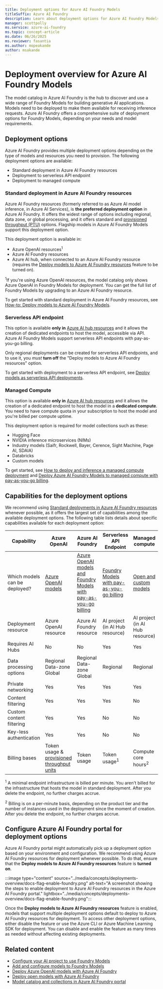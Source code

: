 ```yaml
---
title: Deployment options for Azure AI Foundry Models
titleSuffix: Azure AI Foundry
description: Learn about deployment options for Azure AI Foundry Models.
manager: scottpolly
ms.service: azure-ai-foundry
ms.topic: concept-article
ms.date: 06/26/2025
ms.reviewer: fasantia
ms.author: mopeakande
author: msakande
---
```


# Deployment overview for Azure AI Foundry Models

The model catalog in Azure AI Foundry is the hub to discover and use a wide range of Foundry Models for building generative AI applications. Models need to be deployed to make them available for receiving inference requests. Azure AI Foundry offers a comprehensive suite of deployment options for Foundry Models, depending on your needs and model requirements.

## Deployment options

Azure AI Foundry provides multiple deployment options depending on the type of models and resources you need to provision. The following deployment options are available:

- Standard deployment in Azure AI Foundry resources
- Deployment to serverless API endpoint
- Deployment to managed compute

### Standard deployment in Azure AI Foundry resources

Azure AI Foundry resources (formerly referred to as Azure AI model inference, in Azure AI Services), is **the preferred deployment option** in Azure AI Foundry. It offers the widest range of options including regional, data zone, or global processing, and it offers standard and [provisioned throughput (PTU)](../../ai-services/openai/concepts/provisioned-throughput.md) options. Flagship models in Azure AI Foundry Models support this deployment option.

This deployment option is available in:

* Azure OpenAI resources<sup>1</sup>
* Azure AI Foundry resources
* Azure AI hub, when connected to an Azure AI Foundry resource (requires the [Deploy models to Azure AI Foundry resources](#configure-azure-ai-foundry-portal-for-deployment-options) feature to be turned on).

<sup>1</sup>If you're using Azure OpenAI resources, the model catalog only shows Azure OpenAI in Foundry Models for deployment. You can get the full list of Foundry Models by upgrading to an Azure AI Foundry resource.

To get started with standard deployment in Azure AI Foundry resources, see [How-to: Deploy models to Azure AI Foundry Models](../model-inference/how-to/create-model-deployments.md).

### Serverless API endpoint

This option is available **only in** [Azure AI hub resources](ai-resources.md) and it allows the creation of dedicated endpoints to host the model, accessible via API. Azure AI Foundry Models support serverless API endpoints with pay-as-you-go billing. 

Only regional deployments can be created for serverless API endpoints, and to use it, you _must_ **turn off** the "Deploy models to Azure AI Foundry resources" option.

To get started with deployment to a serverless API endpoint, see [Deploy models as serverless API deployments](../how-to/deploy-models-serverless.md).

### Managed Compute

This option is available **only in** [Azure AI hub resources](ai-resources.md) and it allows the creation of a dedicated endpoint to host the model in a **dedicated compute**. You need to have compute quota in your subscription to host the model and you're billed per compute uptime. 

This deployment option is required for model collections such as these:

* Hugging Face
* NVIDIA inference microservices (NIMs)
* Industry models (Saifr, Rockwell, Bayer, Cerence, Sight Machine, Page AI, SDAIA)
* Databricks
* Custom models

To get started, see [How to deploy and inference a managed compute deployment](../how-to/deploy-models-managed.md) and [Deploy Azure AI Foundry Models to managed compute with pay-as-you-go billing](../how-to/deploy-models-managed-pay-go.md).

## Capabilities for the deployment options

We recommend using [Standard deployments in Azure AI Foundry resources](#standard-deployment-in-azure-ai-foundry-resources) whenever possible, as it offers the largest set of capabilities among the available deployment options. The following table lists details about specific capabilities available for each deployment option:

| Capability                    | Azure OpenAI | Azure AI Foundry | Serverless API Endpoint | Managed compute |
|-------------------------------|----------------------|-------------------|----------------|-----------------|
| Which models can be deployed? | [Azure OpenAI models](../../ai-services/openai/concepts/models.md)        | [Azure OpenAI models and Foundry Models with pay-as-you-go billing](../../ai-foundry/model-inference/concepts/models.md) | [Foundry Models with pay-as-you-go billing](../how-to/model-catalog-overview.md) | [Open and custom models](../how-to/model-catalog-overview.md#availability-of-models-for-deployment-as-managed-compute) |
| Deployment resource           | Azure OpenAI resource | Azure AI Foundry resource  | AI project (in AI Hub resource) | AI project (in AI Hub resource) |
| Requires AI Hubs              | No | No | Yes | Yes |
| Data processing options       | Regional <br /> Data-zone  <br /> Global | Regional <br /> Data-zone  <br /> Global | Regional | Regional |
| Private networking            | Yes | Yes | Yes | Yes |
| Content filtering             | Yes | Yes | Yes | No  |
| Custom content filtering      | Yes | Yes | No  | No  |
| Key-less authentication       | Yes | Yes | No  | No  |
| Billing bases                 | Token usage & [provisioned throughput units](../../ai-services/openai/concepts/provisioned-throughput.md)        | Token usage       | Token usage<sup>1</sup>      | Compute core hours<sup>2</sup> |

<sup>1</sup> A minimal endpoint infrastructure is billed per minute. You aren't billed for the infrastructure that hosts the model in standard deployment. After you delete the endpoint, no further charges accrue.

<sup>2</sup> Billing is on a per-minute basis, depending on the product tier and the number of instances used in the deployment since the moment of creation. After you delete the endpoint, no further charges accrue.

## Configure Azure AI Foundry portal for deployment options

Azure AI Foundry portal might automatically pick up a deployment option based on your environment and configuration. We recommend using Azure AI Foundry resources for deployment whenever possible. To do that, ensure that the **Deploy models to Azure AI Foundry resources** feature is **turned on**. 

:::image type="content" source="../media/concepts/deployments-overview/docs-flag-enable-foundry.png" alt-text="A screenshot showing the steps to enable deployment to Azure AI Foundry resources in the Azure AI Foundry portal." lightbox="../media/concepts/deployments-overview/docs-flag-enable-foundry.png":::

Once the **Deploy models to Azure AI Foundry resources** feature is enabled, models that support multiple deployment options default to deploy to Azure AI Foundry resources for deployment. To access other deployment options, either disable the feature or use the Azure CLI or Azure Machine Learning SDK for deployment. You can disable and enable the feature as many times as needed without affecting existing deployments.

## Related content

* [Configure your AI project to use Foundry Models](../../ai-foundry/model-inference/how-to/quickstart-ai-project.md)
* [Add and configure models to Foundry Models](../model-inference/how-to/create-model-deployments.md)
* [Deploy Azure OpenAI models with Azure AI Foundry](../how-to/deploy-models-openai.md)
* [Deploy open models with Azure AI Foundry](../how-to/deploy-models-managed.md)
* [Model catalog and collections in Azure AI Foundry portal](../how-to/model-catalog-overview.md)
